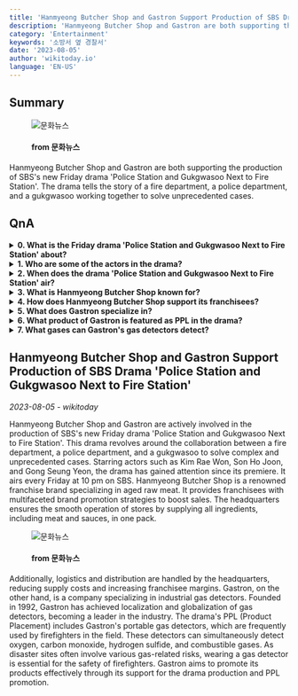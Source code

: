 ```yaml
---
title: 'Hanmyeong Butcher Shop and Gastron Support Production of SBS Drama 'Police Station and Gukgwasoo Next to Fire Station''
description: 'Hanmyeong Butcher Shop and Gastron are both supporting the production of SBS's new Friday drama 'Police Station and Gukgwasoo Next to Fire Station'. The drama tells the story of a fire department, a police department, and a gukgwasoo working together to solve unprecedented cases.'
category: 'Entertainment'
keywords: '소방서 옆 경찰서'
date: '2023-08-05'
author: 'wikitoday.io'
language: 'EN-US'
---
```


## Summary



<figure>
    <img src="https://cdn.mhns.co.kr/news/thumbnail/202308/558808_683527_413_v150.jpg" alt="문화뉴스" />
    <figcaption>
        <h4> from 문화뉴스</h4>
    </figcaption>
</figure>


Hanmyeong Butcher Shop and Gastron are both supporting the production of SBS's new Friday drama 'Police Station and Gukgwasoo Next to Fire Station'. The drama tells the story of a fire department, a police department, and a gukgwasoo working together to solve unprecedented cases.


## QnA


<details>
    <summary><b>0. What is the Friday drama 'Police Station and Gukgwasoo Next to Fire Station' about?</b></summary>
    'Police Station and Gukgwasoo Next to Fire Station' is a drama that follows the collaboration between a fire department, a police department, and a gukgwasoo to solve complex and unprecedented cases.
</details>

<details>
    <summary><b>1. Who are some of the actors in the drama?</b></summary>
    The drama stars actors such as Kim Rae Won, Son Ho Joon, and Gong Seung Yeon.
</details>

<details>
    <summary><b>2. When does the drama 'Police Station and Gukgwasoo Next to Fire Station' air?</b></summary>
    The drama airs every Friday at 10 pm on SBS.
</details>

<details>
    <summary><b>3. What is Hanmyeong Butcher Shop known for?</b></summary>
    Hanmyeong Butcher Shop is a renowned franchise brand specializing in aged raw meat.
</details>

<details>
    <summary><b>4. How does Hanmyeong Butcher Shop support its franchisees?</b></summary>
    Hanmyeong Butcher Shop supports its franchisees through multifaceted brand promotion strategies and by supplying all ingredients, including meat and sauces, to franchisees in one pack.
</details>

<details>
    <summary><b>5. What does Gastron specialize in?</b></summary>
    Gastron specializes in industrial gas detectors.
</details>

<details>
    <summary><b>6. What product of Gastron is featured as PPL in the drama?</b></summary>
    The drama's PPL includes Gastron's portable gas detectors.
</details>

<details>
    <summary><b>7. What gases can Gastron's gas detectors detect?</b></summary>
    Gastron's gas detectors can simultaneously detect oxygen, carbon monoxide, hydrogen sulfide, and combustible gases.
</details>



## Hanmyeong Butcher Shop and Gastron Support Production of SBS Drama 'Police Station and Gukgwasoo Next to Fire Station'

_2023-08-05 - wikitoday_

Hanmyeong Butcher Shop and Gastron are actively involved in the production of SBS's new Friday drama 'Police Station and Gukgwasoo Next to Fire Station'. This drama revolves around the collaboration between a fire department, a police department, and a gukgwasoo to solve complex and unprecedented cases. Starring actors such as Kim Rae Won, Son Ho Joon, and Gong Seung Yeon, the drama has gained attention since its premiere. It airs every Friday at 10 pm on SBS. Hanmyeong Butcher Shop is a renowned franchise brand specializing in aged raw meat. It provides franchisees with multifaceted brand promotion strategies to boost sales. The headquarters ensures the smooth operation of stores by supplying all ingredients, including meat and sauces, in one pack.


<figure>
    <img src="https://cdn.mhns.co.kr/news/thumbnail/202308/558806_683525_3934_v150.jpg" alt="문화뉴스" />
    <figcaption>
        <h4> from 문화뉴스</h4>
    </figcaption>
</figure>


Additionally, logistics and distribution are handled by the headquarters, reducing supply costs and increasing franchisee margins. Gastron, on the other hand, is a company specializing in industrial gas detectors. Founded in 1992, Gastron has achieved localization and globalization of gas detectors, becoming a leader in the industry. The drama's PPL (Product Placement) includes Gastron's portable gas detectors, which are frequently used by firefighters in the field. These detectors can simultaneously detect oxygen, carbon monoxide, hydrogen sulfide, and combustible gases. As disaster sites often involve various gas-related risks, wearing a gas detector is essential for the safety of firefighters. Gastron aims to promote its products effectively through its support for the drama production and PPL promotion.
